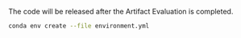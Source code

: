 The code will be released after the Artifact Evaluation is completed.

```bash
conda env create --file environment.yml
```
